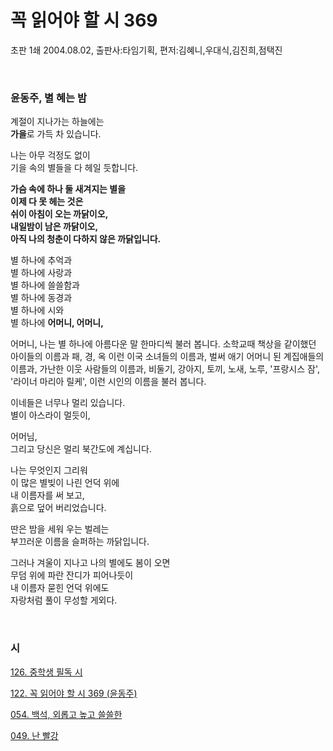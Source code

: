 # 꼭 읽어야 할 시 369

초판 1쇄 2004.08.02, 출판사:타임기획, 편저:김혜니,우대식,김진희,점택진

<br>

### **윤동주, 별 혜는 밤**

계절이 지나가는 하늘에는      <br>
**가을**로 가득 차 있습니다.

나는 아무 걱정도 없이<br>
기을 속의 별들을 다 헤일 듯합니다.

**가슴 속에 하나 둘 새겨지는 별을<br>
이제 다 못 헤는 것은<br>
쉬이 아침이 오는 까닭이오,<br>
내일밤이 남은 까닭이오,<br>
아직 나의 청춘이 다하지 않은 까닭입니다.**

별 하나에 추억과<br>
별 하나에 사랑과<br>
별 하나에 쓸쓸함과<br>
별 하나에 동경과<br>
별 하나에 시와<br>
별 하나에 **어머니, 어머니,**<br>

어머니, 나는 별 하나에 아름다운 말 한마디씩 불러 봅니다. 소학교때 책상을 같이했던 아이들의 이름과 패, 경, 옥 이런 이국 소녀들의 이름과, 벌써 애기 어머니 된 계집애들의 이름과, 가난한 이웃 사람들의 이름과, 비둘기, 강아지, 토끼, 노새, 노루, '프랑시스 잠', '라이너 마리아 릴케', 이런 시인의 이름을 불러 봅니다.

이네들은 너무나 멀리 있습니다.<br>
별이 아스라이 멀듯이,

어머님,<br>
그리고 당신은 멀리 북간도에 계십니다.

나는 무엇인지 그리워<br>
이 많은 별빚이 나린 언덕 위에<br>
내 이름자를 써 보고,<br>
흙으로 덮어 버리었습니다.

딴은 밤을 세워 우는 벌레는<br>
부끄러운 이름을 슬퍼하는 까닭입니다.

그러나 겨울이 지나고 나의 별에도 봄이 오면<br>
무덤 위에 파란 잔디가 피어나듯이<br>
내 이름자 묻힌 언덕 위에도<br>
자랑처럼 풀이 무성할 게외다.

<br>
<h3 id="시"><strong>시</strong></h3>
<p> <a href="./book_0126.html">126. 중학생 필독 시</a> </p>
<p> <a href="./book_0122.html">122. 꼭 읽어야 할 시 369 (윤동주)</a> </p>
<p> <a href="./book_0054.html">054. 백석, 외롭고 높고 쓸쓸한</a> </p>
<p> <a href="./book_0049.html">049. 난 빨강</a> </p>
